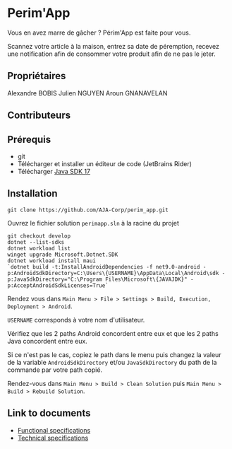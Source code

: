 # Perim'App

Vous en avez marre de gâcher ? Périm'App est faite pour vous.

Scannez votre article à la maison, entrez sa date de péremption, recevez une notification afin de consommer votre produit afin de ne pas le jeter.

## Propriétaires

Alexandre BOBIS
Julien NGUYEN
Aroun GNANAVELAN

## Contributeurs

## Prérequis
- git
- Télécharger et installer un éditeur de code (JetBrains Rider)
- Télécharger [Java SDK 17]()
 
## Installation

```
git clone https://github.com/AJA-Corp/perim_app.git
```

Ouvrez le fichier solution `perimapp.sln` à la racine du projet 

```
git checkout develop
dotnet --list-sdks
dotnet workload list
winget upgrade Microsoft.Dotnet.SDK
dotnet workload install maui
`dotnet build -t:InstallAndroidDependencies -f net9.0-android -p:AndroidSdkDirectory=C:\Users\{USERNAME}\AppData\Local\Android\sdk -p:JavaSdkDirectory="C:\Program Files\Microsoft\{JAVAJDK}" -p:AcceptAndroidSdkLicenses=True`
```

Rendez vous dans `Main Menu > File > Settings > Build, Execution, Deployment > Android`.

`USERNAME` corresponds à votre nom d'utilisateur.

Vérifiez que les 2 paths Android concordent entre eux et que les 2 paths Java concordent entre eux.

Si ce n'est pas le cas, copiez le path dans le menu puis changez la valeur de la variable `AndroidSdkDirectory` et/ou `JavaSdkDirectory` du path de la commande par votre path copié.

Rendez-vous dans `Main Menu > Build > Clean Solution` puis `Main Menu > Build > Rebuild Solution`.

## Link to documents

- [Functional specifications](https://github.com/alexandrebobis/perim_app/blob/master/Documents/Functional_Specifications.md)
- [Technical specifications](https://github.com/alexandrebobis/perim_app/blob/master/Documents/Technical_Specifications.md)
